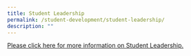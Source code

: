 ```yaml
---
title: Student Leadership
permalink: /student-development/student-leadership/
description: ""
---
```

[Please click here for more information on Student Leadership.](/flagship-programmes/student-leadership/)